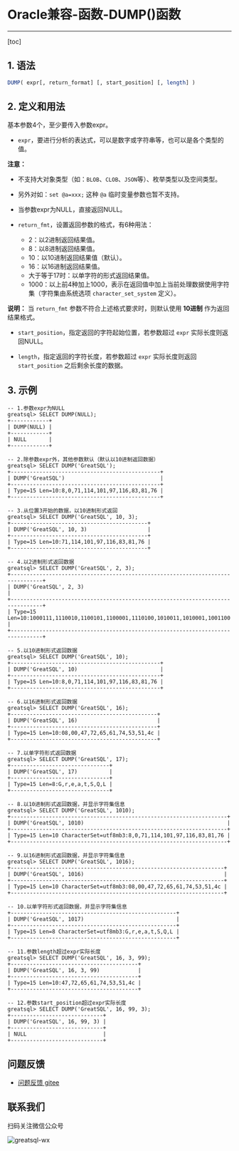 # Oracle兼容-函数-DUMP()函数
---
[toc]

## 1. 语法

```sql
DUMP( expr[, return_format] [, start_position] [, length] )
```

## 2. 定义和用法

基本参数4个，至少要传入参数expr。

- `expr`，要进行分析的表达式，可以是数字或字符串等，也可以是各个类型的值。

**注意：**

  - 不支持大对象类型（如：`BLOB`、`CLOB`、`JSON`等）、枚举类型以及空间类型。
  - 另外对如：`set @a=xxx;` 这种 `@a` 临时变量参数也暂不支持。
  - 当参数expr为NULL，直接返回NULL。

- `return_fmt`，设置返回参数的格式，有6种用法：
  - 2：以2进制返回结果值。
  - 8：以8进制返回结果值。
  - 10：以10进制返回结果值（默认）。
  - 16：以16进制返回结果值。
  - 大于等于17时：以单字符的形式返回结果值。
  - 1000：以上前4种加上1000，表示在返回值中加上当前处理数据使用字符集（字符集由系统选项 `character_set_system` 定义）。

**说明：** 当 `return_fmt` 参数不符合上述格式要求时，则默认使用 **10进制** 作为返回结果格式。

- `start_position`，指定返回的字符起始位置，若参数超过 `expr` 实际长度则返回NULL。

- `length`，指定返回的字符长度，若参数超过 `expr` 实际长度则返回 `start_position` 之后剩余长度的数据。


## 3. 示例

```
-- 1.参数expr为NULL
greatsql> SELECT DUMP(NULL);
+------------+
| DUMP(NULL) |
+------------+
| NULL       |
+------------+

-- 2.除参数expr外，其他参数默认（默认以10进制返回数据）
greatsql> SELECT DUMP('GreatSQL');
+-----------------------------------------------+
| DUMP('GreatSQL')                              |
+-----------------------------------------------+
| Type=15 Len=10:8,0,71,114,101,97,116,83,81,76 |
+-----------------------------------------------+

-- 3.从位置3开始的数据，以10进制形式返回
greatsql> SELECT DUMP('GreatSQL', 10, 3);
+-------------------------------------------+
| DUMP('GreatSQL', 10, 3)                   |
+-------------------------------------------+
| Type=15 Len=10:71,114,101,97,116,83,81,76 |
+-------------------------------------------+

-- 4.以2进制形式返回数据
greatsql> SELECT DUMP('GreatSQL', 2, 3);
+--------------------------------------------------------------------------------+
| DUMP('GreatSQL', 2, 3)                                                         |
+--------------------------------------------------------------------------------+
| Type=15 Len=10:1000111,1110010,1100101,1100001,1110100,1010011,1010001,1001100 |
+--------------------------------------------------------------------------------+

-- 5.以10进制形式返回数据
greatsql> SELECT DUMP('GreatSQL', 10);
+-----------------------------------------------+
| DUMP('GreatSQL', 10)                          |
+-----------------------------------------------+
| Type=15 Len=10:8,0,71,114,101,97,116,83,81,76 |
+-----------------------------------------------+

-- 6.以16进制形式返回数据
greatsql> SELECT DUMP('GreatSQL', 16);
+----------------------------------------------+
| DUMP('GreatSQL', 16)                         |
+----------------------------------------------+
| Type=15 Len=10:08,00,47,72,65,61,74,53,51,4c |
+----------------------------------------------+

-- 7.以单字符形式返回数据
greatsql> SELECT DUMP('GreatSQL', 17);
+-------------------------------+
| DUMP('GreatSQL', 17)          |
+-------------------------------+
| Type=15 Len=8:G,r,e,a,t,S,Q,L |
+-------------------------------+

-- 8.以10进制形式返回数据，并显示字符集信息
greatsql> SELECT DUMP('GreatSQL', 1010);
+--------------------------------------------------------------------+
| DUMP('GreatSQL', 1010)                                             |
+--------------------------------------------------------------------+
| Type=15 Len=10 CharacterSet=utf8mb3:8,0,71,114,101,97,116,83,81,76 |
+--------------------------------------------------------------------+

-- 9.以16进制形式返回数据，并显示字符集信息
greatsql> SELECT DUMP('GreatSQL', 1016);
+-------------------------------------------------------------------+
| DUMP('GreatSQL', 1016)                                            |
+-------------------------------------------------------------------+
| Type=15 Len=10 CharacterSet=utf8mb3:08,00,47,72,65,61,74,53,51,4c |
+-------------------------------------------------------------------+

-- 10.以单字符形式返回数据，并显示字符集信息
+----------------------------------------------------+
| DUMP('GreatSQL', 1017)                             |
+----------------------------------------------------+
| Type=15 Len=8 CharacterSet=utf8mb3:G,r,e,a,t,S,Q,L |
+----------------------------------------------------+

-- 11.参数length超过expr实际长度
greatsql> SELECT DUMP('GreatSQL', 16, 3, 99);
+----------------------------------------+
| DUMP('GreatSQL', 16, 3, 99)            |
+----------------------------------------+
| Type=15 Len=10:47,72,65,61,74,53,51,4c |
+----------------------------------------+

-- 12.参数start_position超过expr实际长度
greatsql> SELECT DUMP('GreatSQL', 16, 99, 3);
+-----------------------------+
| DUMP('GreatSQL', 16, 99, 3) |
+-----------------------------+
| NULL                        |
+-----------------------------+
```



**问题反馈**
---
- [问题反馈 gitee](https://gitee.com/GreatSQL/GreatSQL-Manual/issues)


**联系我们**
---

扫码关注微信公众号

![greatsql-wx](../greatsql-wx.jpg)
